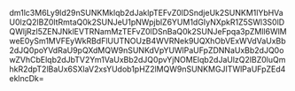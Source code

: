dm1lc3M6Ly9ld29nSUNKMklqb2dJaklpTEFvZ0lDSndjeUk2SUNKM1lYbHVaU0lzQ2lBZ0ltRmtaQ0k2SUNJeU1pNWpjblZ6YUM1dGIyNXpkR1Z5SWl3S0lDQWljRzl5ZENJNklEVTRNamMzTEFvZ0lDSnBaQ0k2SUNJeFpqa3pZMll6WlMweE0ySm1MVFEyWkRBdFlUUTNOUzB4WVRNek9UQXhObVExWVdVaUxBb2dJQ0poYVdRaU9pQXdMQW9nSUNKdVpYUWlPaUFpZDNNaUxBb2dJQ0owZVhCbElqb2dJbTV2Ym1VaUxBb2dJQ0pvYjNOMElqb2dJaUlzQ2lBZ0luQmhkR2dpT2lBaUx6SXlaV2xsYUdob1pHZ2lMQW9nSUNKMGJITWlPaUFpZEd4eklncDk=
